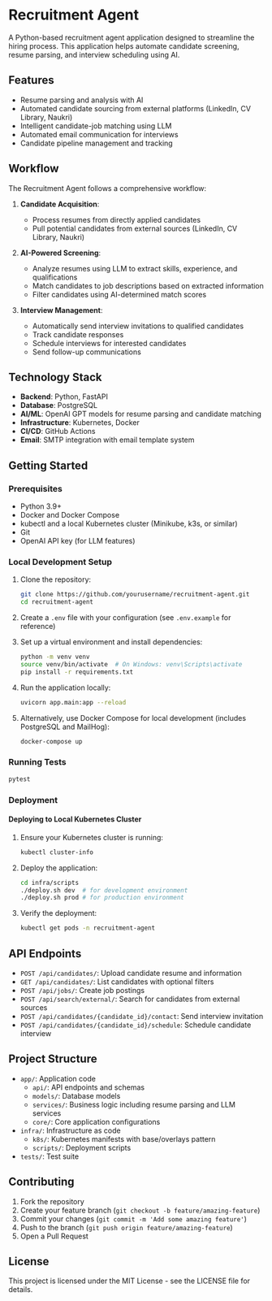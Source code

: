 # Recruitment Agent

A Python-based recruitment agent application designed to streamline the hiring process. This application helps automate candidate screening, resume parsing, and interview scheduling using AI.

## Features

- Resume parsing and analysis with AI
- Automated candidate sourcing from external platforms (LinkedIn, CV Library, Naukri)
- Intelligent candidate-job matching using LLM
- Automated email communication for interviews
- Candidate pipeline management and tracking

## Workflow

The Recruitment Agent follows a comprehensive workflow:

1. **Candidate Acquisition**:
   - Process resumes from directly applied candidates
   - Pull potential candidates from external sources (LinkedIn, CV Library, Naukri)

2. **AI-Powered Screening**:
   - Analyze resumes using LLM to extract skills, experience, and qualifications
   - Match candidates to job descriptions based on extracted information
   - Filter candidates using AI-determined match scores

3. **Interview Management**:
   - Automatically send interview invitations to qualified candidates
   - Track candidate responses
   - Schedule interviews for interested candidates
   - Send follow-up communications

## Technology Stack

- **Backend**: Python, FastAPI
- **Database**: PostgreSQL
- **AI/ML**: OpenAI GPT models for resume parsing and candidate matching
- **Infrastructure**: Kubernetes, Docker
- **CI/CD**: GitHub Actions
- **Email**: SMTP integration with email template system

## Getting Started

### Prerequisites

- Python 3.9+
- Docker and Docker Compose
- kubectl and a local Kubernetes cluster (Minikube, k3s, or similar)
- Git
- OpenAI API key (for LLM features)

### Local Development Setup

1. Clone the repository:
   ```bash
   git clone https://github.com/yourusername/recruitment-agent.git
   cd recruitment-agent
   ```

2. Create a `.env` file with your configuration (see `.env.example` for reference)

3. Set up a virtual environment and install dependencies:
   ```bash
   python -m venv venv
   source venv/bin/activate  # On Windows: venv\Scripts\activate
   pip install -r requirements.txt
   ```

4. Run the application locally:
   ```bash
   uvicorn app.main:app --reload
   ```

5. Alternatively, use Docker Compose for local development (includes PostgreSQL and MailHog):
   ```bash
   docker-compose up
   ```

### Running Tests

```bash
pytest
```

### Deployment

#### Deploying to Local Kubernetes Cluster

1. Ensure your Kubernetes cluster is running:
   ```bash
   kubectl cluster-info
   ```

2. Deploy the application:
   ```bash
   cd infra/scripts
   ./deploy.sh dev  # for development environment
   ./deploy.sh prod # for production environment
   ```

3. Verify the deployment:
   ```bash
   kubectl get pods -n recruitment-agent
   ```

## API Endpoints

- `POST /api/candidates/`: Upload candidate resume and information
- `GET /api/candidates/`: List candidates with optional filters
- `POST /api/jobs/`: Create job postings
- `POST /api/search/external/`: Search for candidates from external sources
- `POST /api/candidates/{candidate_id}/contact`: Send interview invitation
- `POST /api/candidates/{candidate_id}/schedule`: Schedule candidate interview

## Project Structure

- `app/`: Application code
  - `api/`: API endpoints and schemas
  - `models/`: Database models
  - `services/`: Business logic including resume parsing and LLM services
  - `core/`: Core application configurations
- `infra/`: Infrastructure as code
  - `k8s/`: Kubernetes manifests with base/overlays pattern
  - `scripts/`: Deployment scripts
- `tests/`: Test suite

## Contributing

1. Fork the repository
2. Create your feature branch (`git checkout -b feature/amazing-feature`)
3. Commit your changes (`git commit -m 'Add some amazing feature'`)
4. Push to the branch (`git push origin feature/amazing-feature`)
5. Open a Pull Request

## License

This project is licensed under the MIT License - see the LICENSE file for details.
